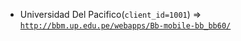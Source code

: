  - Universidad Del Pacifico(`client_id=1001`) => [`http://bbm.up.edu.pe/webapps/Bb-mobile-bb_bb60/`](http://bbm.up.edu.pe/webapps/Bb-mobile-bb_bb60/)
